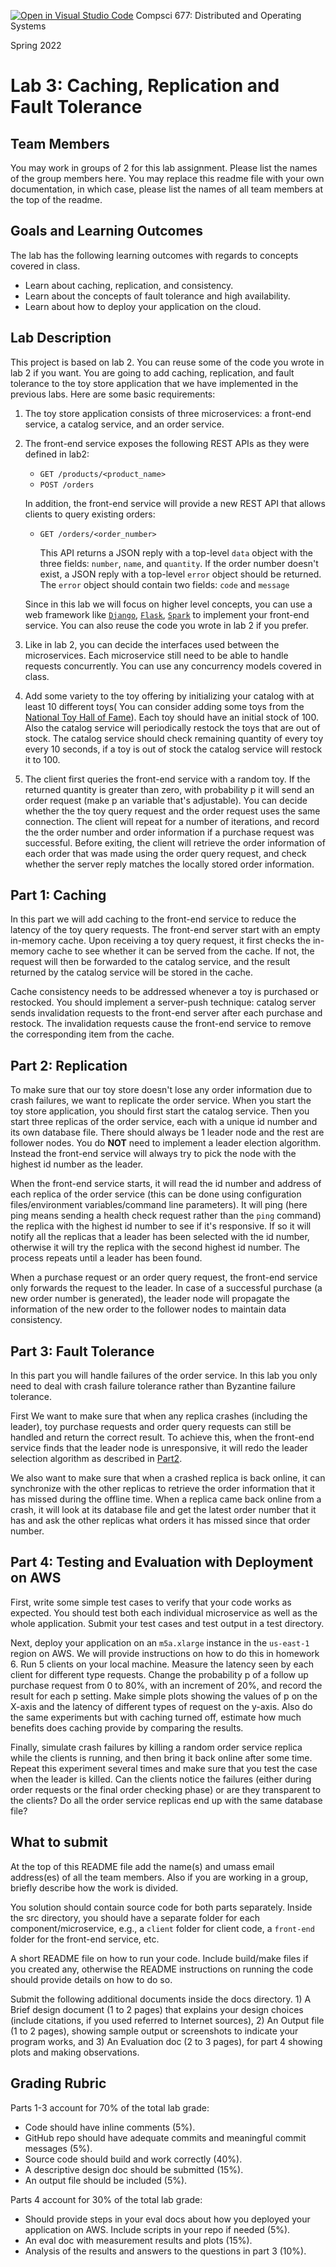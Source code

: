 [![Open in Visual Studio Code](https://classroom.github.com/assets/open-in-vscode-c66648af7eb3fe8bc4f294546bfd86ef473780cde1dea487d3c4ff354943c9ae.svg)](https://classroom.github.com/online_ide?assignment_repo_id=7774249&assignment_repo_type=AssignmentRepo)
Compsci 677: Distributed and Operating Systems

Spring 2022

# Lab 3: Caching, Replication and Fault Tolerance

## Team Members

You may work in groups of 2 for this lab assignment. Please list the names of the group members
here. You may replace this readme file with your own documentation, in which case, please list the
names of all team members at the top of the readme.

## Goals and Learning Outcomes

The lab has the following learning outcomes with regards to concepts covered in class.

* Learn about caching, replication, and consistency.
* Learn about the concepts of fault tolerance and high availability.
* Learn about how to deploy your application on the cloud.

## Lab Description

This project is based on lab 2. You can reuse some of the code you wrote in lab 2 if you want. You
are going to add caching, replication, and fault tolerance to the toy store application that we have
implemented in the previous labs. Here are some basic requirements:

1.  The toy store application consists of three microservices: a front-end service, a catalog
    service, and an order service.

2.  The front-end service exposes the following REST APIs as they were defined in lab2:

    *   `GET /products/<product_name>`
    *   `POST /orders`

    In addition, the front-end service will provide a new REST API that allows clients to query
    existing orders:

    *   `GET /orders/<order_number>`

        This API returns a JSON reply with a top-level `data` object with the three fields:
        `number`, `name`, and `quantity`. If the order number doesn't exist, a JSON reply with a
        top-level `error` object should be returned. The `error` object should contain two fields:
        `code` and `message`

    Since in this lab we will focus on higher level concepts, you can use a web framework like
    [`Django`](https://github.com/perwendel/spark), [`Flask`](https://github.com/pallets/flask),
    [`Spark`](https://github.com/perwendel/spark) to implement your front-end service. You can also
    reuse the code you wrote in lab 2 if you prefer.

3.  Like in lab 2, you can decide the interfaces used between the microservices. Each microservice
    still need to be able to handle requests concurrently. You can use any concurrency models
    covered in class.

4.  Add some variety to the toy offering by initializing your catalog with at least 10 different
    toys( You can consider adding some toys from the [National Toy Hall of
    Fame](https://en.wikipedia.org/wiki/National_Toy_Hall_of_Fame)). Each toy should have an initial
    stock of 100. Also the catalog service will periodically restock the toys that are out of stock.
    The catalog service should check remaining quantity of every toy every 10 seconds, if a toy is
    out of stock the catalog service will restock it to 100.

5.  The client first queries the front-end service with a random toy. If the returned quantity is
    greater than zero, with probability p it will send an order request (make p an variable that's
    adjustable). You can decide whether the the toy query request and the order request uses the
    same connection. The client will repeat for a number of iterations, and record the the order
    number and order information if a purchase request was successful. Before exiting, the client
    will retrieve the order information of each order that was made using the order query request,
    and check whether the server reply matches the locally stored order information.

## Part 1: Caching

In this part we will add caching to the front-end service to reduce the latency of the toy query
requests. The front-end server start with an empty in-memory cache. Upon receiving a toy query
request, it first checks the in-memory cache to see whether it can be served from the cache. If not,
the request will then be forwarded to the catalog service, and the result returned by the catalog
service will be stored in the cache.

Cache consistency needs to be addressed whenever a toy is purchased or restocked. You should
implement a server-push technique: catalog server sends invalidation requests to the front-end
server after each purchase and restock. The invalidation requests cause the front-end service to
remove the corresponding item from the cache.

## Part 2: Replication

To make sure that our toy store doesn't lose any order information due to crash failures, we want to
replicate the order service. When you start the toy store application, you should first start the
catalog service. Then you start three replicas of the order service, each with a unique id number
and its own database file. There should always be 1 leader node and the rest are follower nodes. You
do **NOT** need to implement a leader election algorithm. Instead the front-end service will always
try to pick the node with the highest id number as the leader.

When the front-end service starts, it will read the id number and address of each replica of the
order service (this can be done using configuration files/environment variables/command line
parameters). It will ping (here ping means sending a health check request rather than the `ping`
command) the replica with the highest id number to see if it's responsive. If so it will notify all
the replicas that a leader has been selected with the id number, otherwise it will try the replica
with the second highest id number. The process repeats until a leader has been found.

When a purchase request or an order query request, the front-end service only forwards the request
to the leader. In case of a successful purchase (a new order number is generated), the leader node
will propagate the information of the new order to the follower nodes to maintain data consistency.

## Part 3: Fault Tolerance

In this part you will handle failures of the order service. In this lab you only need to deal with
crash failure tolerance rather than Byzantine failure tolerance.

First We want to make sure that when any replica crashes (including the leader), toy purchase
requests and order query requests can still be handled and return the correct result. To achieve
this, when the front-end service finds that the leader node is unresponsive, it will redo the leader
selection algorithm as described in [Part2](#part-2-replication).

We also want to make sure that when a crashed replica is back online, it can synchronize with the
other replicas to retrieve the order information that it has missed during the offline time. When a
replica came back online from a crash, it will look at its database file and get the latest order
number that it has and ask the other replicas what orders it has missed since that order number.

## Part 4: Testing and Evaluation with Deployment on AWS

First, write some simple test cases to verify that your code works as expected. You should test both
each individual microservice as well as the whole application. Submit your test cases and test
output in a test directory.

Next, deploy your application on an `m5a.xlarge` instance in the `us-east-1` region on AWS. We will
provide instructions on how to do this in homework 6. Run 5 clients on your local machine. Measure
the latency seen by each client for different type requests. Change the probability p of a follow up
purchase request from 0 to 80%, with an increment of 20%, and record the result for each p setting.
Make simple plots showing the values of p on the X-axis and the latency of different types of
request on the y-axis. Also do the same experiments but with caching turned off, estimate how much
benefits does caching provide by comparing the results.

Finally, simulate crash failures by killing a random order service replica while the clients is
running, and then bring it back online after some time. Repeat this experiment several times and
make sure that you test the case when the leader is killed. Can the clients notice the failures
(either during order requests or the final order checking phase) or are they transparent to the
clients? Do all the order service replicas end up with the same database file?

## What to submit

At the top of this README file add the name(s) and umass email address(es) of all the team members.
Also if you are working in a group, briefly describe how the work is divided.

You solution should contain source code for both parts separately. Inside the src directory, you
should have a separate folder for each component/microservice, e.g., a `client` folder for client
code, a `front-end` folder for the front-end service, etc.

A short README file on how to run your code. Include build/make files if you created any, otherwise
the README instructions on running the code should provide details on how to do so.

Submit the following additional documents inside the docs directory. 1) A Brief design document (1
to 2 pages) that explains your design choices (include citations, if you used referred to Internet
sources), 2) An Output file (1 to 2 pages), showing sample output or screenshots to indicate your
program works, and 3) An Evaluation doc (2 to 3 pages), for part 4 showing plots and making
observations.

## Grading Rubric

Parts 1-3 account for 70% of the total lab grade:

* Code should have inline comments (5%).
* GitHub repo should have adequate commits and meaningful commit messages (5%).
* Source code should build and work correctly (40%).
* A descriptive design doc should be submitted (15%).
* An output file should be included (5%).

Parts 4 account for 30% of the total lab grade:

* Should provide steps in your eval docs about how you deployed your application on AWS. Include
  scripts in your repo if needed (5%).
* An eval doc with measurement results and plots (15%).
* Analysis of the results and answers to the questions in part 3 (10%).
